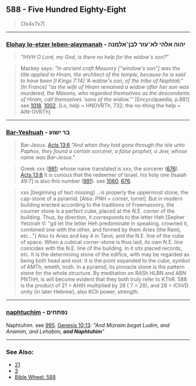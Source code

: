 ## 588 - Five Hundred Eighty-Eight
> (3x4x7x7)

---

### [Elohay lo-etzer leben-alaymanah](/keys/IHVH.ALHI.LA-OZR.LBN-ALMNH) - יהוה אלהי לא־עזר לבן־אלמנה
> *"IHVH O Lord, my God, is there no help for the widow's son?"*

> Mackey says: *"In ancient craft Masonry ["window's son"] was the title applied to Hiram, the architect of the temple, because he is said to have been [I Kings 7:14] 'A widow's son, of the tribe of Naphtali." [In France] "as the wife of Hiram remained a widow after her son was murdered, the Masons, who regarded themselves as the descendants of Hiram, call themselves 'sons of the widow.'"* [Encycolpaedia, p.881] see [1018](1018), [1002](1002). [Lo, help = HNOVRTh, 732; the no-thing the help = AIN-OVRTh]

---

### [Bar-Yeshuah](/keys/BR.IShVO) - בר ישוע
> Bar-Jesus. [Acts 13:6](http://biblehub.com//.htm) *"And when they had gone through the isle unto Paphos, they found a certain sorcerer, a false prophet, a Jew, whose name was Bar-Jesus."*

> Greek xxx ([991](991)) whose name translated is xxx, the sorcerer ([676](676)). [Acts 13:8](http://biblehub.com//.htm) It is curious that the redeemer of Israel, his holy one [Isaiah 49:7] is also this number ([991](991)). see [1060](1060), [676](676).

> xxx [beginning of text missing] ...is properly the uppermost stone, the cap-stone of a pyramid. [Also: PNH = corner, turret]. But in modern building erected according to the traditions of Freemasonry, the courner stone is a perfect cube, placed at the N.E. corner of the building. Thus, by direction, it corresponds to the letter Heh [Sepher Yetzirah V: "gd let the letter Heh predominate in speaking, crowned it, combined one with the other, and formed by them Aries (the Ram), etc..."] Also to Aries and key 4 in Tarot, and the N.E. line of the cube of space. When a cubical corner-stone is thus laid, its own N.E. line coincides with the N.E. line of the building. In it sits placed records, etc. It is the determining stone of the edifice, with may be regarded as being both head and root. It is the point expanded to the cube, symbol of AMTh, emeth, truth. In a pyramid, its pinnacle stone is the pattern stone for the whole structure. By meditation on RASh HLBN and ABN PNThH, is will become evident that they both truly refer to KThR. 588 is the product of 21 = AHIH multiplied by 28 ( 7 = 28), and 28 = IChVD unity (in later Hebrew), also KCh power, strength.

---

### [naphtuchim](keys/NPThChIM) - נפתחים
Naphtuhim. see [995](995). [Genesis 10:13](https://biblehub.com/genesis/10-13.htm): *"And Mizraim begat Ludim, and Anamim, and Lehabim, **and Naphtuhim**"*

---

### See Also:

- [21](21)
- [3](3)
- [Bible Wheel: 588](https://www.biblewheel.com//GR/GR_Database.php?SearchBy_Gematria=588)



